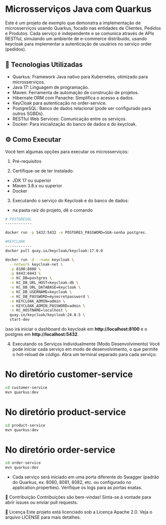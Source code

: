 # Microsserviços Java com Quarkus 
Este é um projeto de exemplo que demonstra a implementação de microsserviços usando Quarkus, focado nas entidades de Clientes, Pedidos e Produtos. Cada serviço é independente e se comunica através de APIs RESTful, simulando um ambiente de e-commerce distribuído, usando keycloak para implementar a autenticação de usuários no serviço order (pedidos).

## 🚀 Tecnologias Utilizadas
- Quarkus: Framework Java nativo para Kubernetes, otimizado para microsserviços.
- Java 17: Linguagem de programação.
- Maven: Ferramenta de automação de construção de projetos.
- Hibernate ORM com Panache: Simplifica o acesso a dados.
- KeyCloak para autenticação no order-service.
- PostgreSQL: Banco de dados relacional (pode ser configurado para outros SGBDs).
- RESTful Web Services: Comunicação entre os serviços.
- Docker: Para inicialização do banco de dados e do keycloak.

## ⚙️ Como Executar
Você tem algumas opções para executar os microsserviços:

1. Pré-requisitos
   
2. Certifique-se de ter instalado:

- JDK 17 ou superior
- Maven 3.8.x ou superior
- Docker

3. Executando o serviço do Keycloak e do banco de dados:
   
- na pasta raíz do projeto, dê o comando

```bash
# POSTGRESQL
------------

docker run -p 5432:5432 -e POSTGRES_PASSWORD=SUA-senha postgres.

#KEYCLOAK
------------
docker pull quay.io/keycloak/keycloak:17.0.0

docker run -d --name keycloak \
  --network keycloak-net \
  -p 8100:8080 \
  -p 8443:8443 \
  -e KC_DB=postgres \
  -e KC_DB_URL_HOST=keycloak-db \
  -e KC_DB_URL_DATABASE=keycloak \
  -e KC_DB_USERNAME=keycloak \
  -e KC_DB_PASSWORD=mysecretpassword \
  -e KEYCLOAK_ADMIN=admin \
  -e KEYCLOAK_ADMIN_PASSWORD=admin \
  -e KC_HOSTNAME=localhost \
  quay.io/keycloak/keycloak:24.0.5 \
  start-dev
```

isso irá iniciar o dashboard do keycloak em **http://localhost:8100** e o postgres em **http://localhost:5432**.

4. Executando os Serviços Individualmente (Modo Desenvolvimento)
Você pode iniciar cada serviço em modo de desenvolvimento, o que permite o hot-reload de código. Abra um terminal separado para cada serviço:

# No diretório customer-service

```bash
cd customer-service
mvn quarkus:dev
```

# No diretório product-service

```bash
cd product-service
mvn quarkus:dev
```

# No diretório order-service

```bash
cd order-service
mvn quarkus:dev
```
- Cada serviço será iniciado em uma porta diferente do Swagger (padrão do Quarkus, ex: 8080, 8081, 8082, etc. ou configurado no application.properties). Verifique os logs para as portas exatas.


🤝 Contribuição
Contribuições são bem-vindas! Sinta-se à vontade para abrir issues ou enviar pull requests.

📄 Licença
Este projeto está licenciado sob a Licença Apache 2.0. Veja o arquivo LICENSE para mais detalhes.
